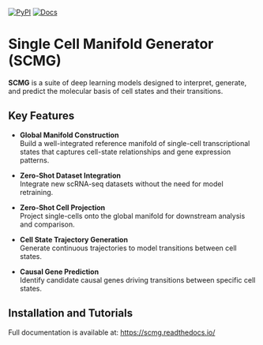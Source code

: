[![PyPI](https://img.shields.io/pypi/v/scmg.svg)](https://pypi.org/project/scmg)
[![Docs](https://readthedocs.org/projects/SCMG/badge/?version=latest)](https://scmg.readthedocs.io/en/latest/index.html)

# Single Cell Manifold Generator (SCMG)

**SCMG** is a suite of deep learning models designed to interpret, generate, and predict the molecular basis of cell states and their transitions.

## Key Features

- **Global Manifold Construction**  
  Build a well-integrated reference manifold of single-cell transcriptional states that captures cell-state relationships and gene expression patterns.

- **Zero-Shot Dataset Integration**  
  Integrate new scRNA-seq datasets without the need for model retraining.

- **Zero-Shot Cell Projection**  
  Project single-cells onto the global manifold for downstream analysis and comparison.

- **Cell State Trajectory Generation**  
  Generate continuous trajectories to model transitions between cell states.

- **Causal Gene Prediction**  
  Identify candidate causal genes driving transitions between specific cell states.

## Installation and Tutorials

Full documentation is available at: https://scmg.readthedocs.io/
